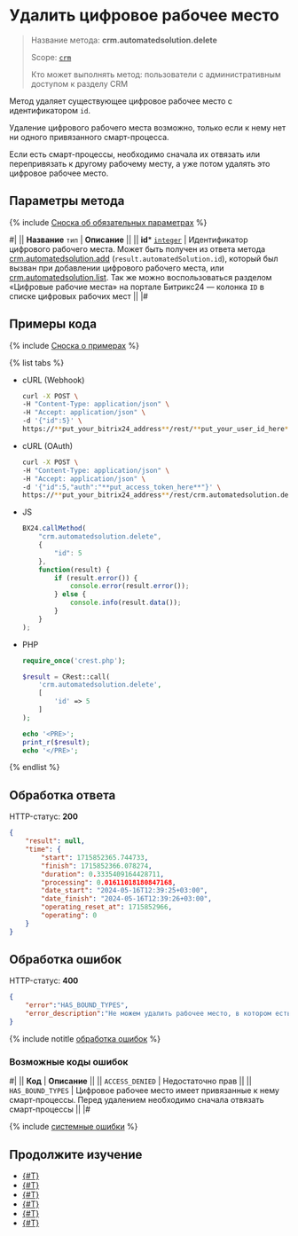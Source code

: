 # Удалить цифровое рабочее место

> Название метода: **crm.automatedsolution.delete**
>
> Scope: [`crm`](../../scopes/permissions.md)
>
> Кто может выполнять метод: пользователи с административным доступом к разделу CRM

Метод удаляет существующее цифровое рабочее место с идентификатором `id`.

Удаление цифрового рабочего места возможно, только если к нему нет ни одного привязанного смарт-процесса.

Если есть смарт-процессы, необходимо сначала их отвязать или перепривязать к другому рабочему месту, а уже потом удалять это цифровое рабочее место.

## Параметры метода

{% include [Сноска об обязательных параметрах](../../../_includes/required.md) %}

#|
|| **Название**
`тип` | **Описание** ||
|| **id***
[`integer`](../../data-types.md) | Идентификатор цифрового рабочего места. Может быть получен из ответа метода [crm.automatedsolution.add](./crm-automated-solution-add.md) (`result.automatedSolution.id`), который был вызван при добавлении цифрового рабочего места, или [crm.automatedsolution.list](./crm-automated-solution-list.md). Так же можно воспользоваться разделом «Цифровые рабочие места» на портале Битрикс24 — колонка `ID` в списке цифровых рабочих мест ||
|#

## Примеры кода

{% include [Сноска о примерах](../../../_includes/examples.md) %}

{% list tabs %}

- cURL (Webhook)

    ```bash
    curl -X POST \
    -H "Content-Type: application/json" \
    -H "Accept: application/json" \
    -d '{"id":5}' \
    https://**put_your_bitrix24_address**/rest/**put_your_user_id_here**/**put_your_webhook_here**/crm.automatedsolution.delete
    ```

- cURL (OAuth)

    ```bash
    curl -X POST \
    -H "Content-Type: application/json" \
    -H "Accept: application/json" \
    -d '{"id":5,"auth":"**put_access_token_here**"}' \
    https://**put_your_bitrix24_address**/rest/crm.automatedsolution.delete
    ```

- JS

    ```js
    BX24.callMethod(
        "crm.automatedsolution.delete",
        {
            "id": 5
        },
        function(result) {
            if (result.error()) {
                console.error(result.error());
            } else {
                console.info(result.data());
            }
        }
    );
    ```

- PHP

    ```php
    require_once('crest.php');

    $result = CRest::call(
        'crm.automatedsolution.delete',
        [
            'id' => 5
        ]
    );

    echo '<PRE>';
    print_r($result);
    echo '</PRE>';
    ```

{% endlist %}

## Обработка ответа

HTTP-статус: **200**

```json
{
    "result": null,
    "time": {
        "start": 1715852365.744733,
        "finish": 1715852366.078274,
        "duration": 0.3335409164428711,
        "processing": 0.01611018180847168,
        "date_start": "2024-05-16T12:39:25+03:00",
        "date_finish": "2024-05-16T12:39:26+03:00",
        "operating_reset_at": 1715852966,
        "operating": 0
    }
}
```

## Обработка ошибок

HTTP-статус: **400**

```json
{	
    "error":"HAS_BOUND_TYPES",
    "error_description":"Не можем удалить рабочее место, в котором есть смарт-процессы. Перенесите их в другое рабочее место"
}
```

{% include notitle [обработка ошибок](../../../_includes/error-info.md) %}

### Возможные коды ошибок

#|
|| **Код** | **Описание** ||
|| `ACCESS_DENIED` | Недостаточно прав ||
|| `HAS_BOUND_TYPES` | Цифровое рабочее место имеет привязанные к нему смарт-процессы. Перед удалением необходимо сначала отвязать смарт-процессы ||
|#

{% include [системные ошибки](../../../_includes/system-errors.md) %}

## Продолжите изучение 

- [{#T}](./index.md)
- [{#T}](./crm-automated-solution-add.md)
- [{#T}](./crm-automated-solution-update.md)
- [{#T}](./crm-automated-solution-get.md)
- [{#T}](./crm-automated-solution-list.md)
- [{#T}](./crm-automated-solution-fields.md)
